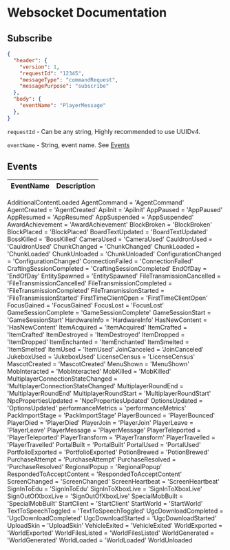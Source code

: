 # Websocket Documentation
## Subscribe
```json
{
  "header": {
    "version": 1,
    "requestId": "12345",
    "messageType": "commandRequest",
    "messagePurpose": "subscribe"
  },
  "body": {
    "eventName": "PlayerMessage"
  },
}
  ```
`requestId` - Can be any string, Highly recommended to use UUIDv4.

`eventName` - String, event name. See [Events](#events)
## Events
| EventName | Description |
|-----------|-------------|
AdditionalContentLoaded 
    AgentCommand = 'AgentCommand'
    AgentCreated = 'AgentCreated'
    ApiInit = 'ApiInit'
    AppPaused = 'AppPaused'
    AppResumed = 'AppResumed'
    AppSuspended = 'AppSuspended'
    AwardAchievement = 'AwardAchievement'
    BlockBroken = 'BlockBroken'
    BlockPlaced = 'BlockPlaced'
    BoardTextUpdated = 'BoardTextUpdated'
    BossKilled = 'BossKilled'
    CameraUsed = 'CameraUsed'
    CauldronUsed = 'CauldronUsed'
    ChunkChanged = 'ChunkChanged'
    ChunkLoaded = 'ChunkLoaded'
    ChunkUnloaded = 'ChunkUnloaded'
    ConfigurationChanged = 'ConfigurationChanged'
    ConnectionFailed = 'ConnectionFailed'
    CraftingSessionCompleted = 'CraftingSessionCompleted'
    EndOfDay = 'EndOfDay'
    EntitySpawned = 'EntitySpawned'
    FileTransmissionCancelled = 'FileTransmissionCancelled'
    FileTransmissionCompleted = 'FileTransmissionCompleted'
    FileTransmissionStarted = 'FileTransmissionStarted'
    FirstTimeClientOpen = 'FirstTimeClientOpen'
    FocusGained = 'FocusGained'
    FocusLost = 'FocusLost'
    GameSessionComplete = 'GameSessionComplete'
    GameSessionStart = 'GameSessionStart'
    HardwareInfo = 'HardwareInfo'
    HasNewContent = 'HasNewContent'
    ItemAcquired = 'ItemAcquired'
    ItemCrafted = 'ItemCrafted'
    ItemDestroyed = 'ItemDestroyed'
    ItemDropped = 'ItemDropped'
    ItemEnchanted = 'ItemEnchanted'
    ItemSmelted = 'ItemSmelted'
    ItemUsed = 'ItemUsed'
    JoinCanceled = 'JoinCanceled'
    JukeboxUsed = 'JukeboxUsed'
    LicenseCensus = 'LicenseCensus'
    MascotCreated = 'MascotCreated'
    MenuShown = 'MenuShown'
    MobInteracted = 'MobInteracted'
    MobKilled = 'MobKilled'
    MultiplayerConnectionStateChanged = 'MultiplayerConnectionStateChanged'
    MultiplayerRoundEnd = 'MultiplayerRoundEnd'
    MultiplayerRoundStart = 'MultiplayerRoundStart'
    NpcPropertiesUpdated = 'NpcPropertiesUpdated'
    OptionsUpdated = 'OptionsUpdated'
    performanceMetrics = 'performanceMetrics'
    PackImportStage = 'PackImportStage'
    PlayerBounced = 'PlayerBounced'
    PlayerDied = 'PlayerDied'
    PlayerJoin = 'PlayerJoin'
    PlayerLeave = 'PlayerLeave'
    PlayerMessage = 'PlayerMessage'
    PlayerTeleported = 'PlayerTeleported'
    PlayerTransform = 'PlayerTransform'
    PlayerTravelled = 'PlayerTravelled'
    PortalBuilt = 'PortalBuilt'
    PortalUsed = 'PortalUsed'
    PortfolioExported = 'PortfolioExported'
    PotionBrewed = 'PotionBrewed'
    PurchaseAttempt = 'PurchaseAttempt'
    PurchaseResolved = 'PurchaseResolved'
    RegionalPopup = 'RegionalPopup'
    RespondedToAcceptContent = 'RespondedToAcceptContent'
    ScreenChanged = 'ScreenChanged'
    ScreenHeartbeat = 'ScreenHeartbeat'
    SignInToEdu = 'SignInToEdu'
    SignInToXboxLive = 'SignInToXboxLive'
    SignOutOfXboxLive = 'SignOutOfXboxLive'
    SpecialMobBuilt = 'SpecialMobBuilt'
    StartClient = 'StartClient'
    StartWorld = 'StartWorld'
    TextToSpeechToggled = 'TextToSpeechToggled'
    UgcDownloadCompleted = 'UgcDownloadCompleted'
    UgcDownloadStarted = 'UgcDownloadStarted'
    UploadSkin = 'UploadSkin'
    VehicleExited = 'VehicleExited'
    WorldExported = 'WorldExported'
    WorldFilesListed = 'WorldFilesListed'
    WorldGenerated = 'WorldGenerated'
    WorldLoaded = 'WorldLoaded'
    WorldUnloaded
